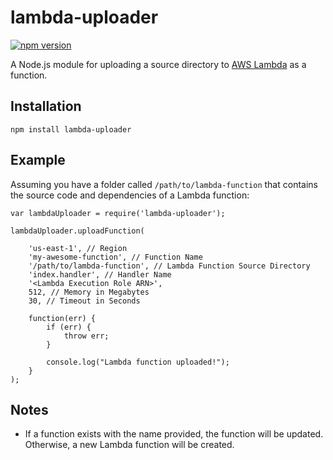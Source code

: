 # lambda-uploader
[![npm version](https://badge.fury.io/js/lambda-uploader.svg)](http://badge.fury.io/js/lambda-uploader)

A Node.js module for uploading a source directory to [AWS Lambda](https://aws.amazon.com/lambda/) as a function. 

## Installation
```
npm install lambda-uploader
```

## Example

Assuming you have a folder called `/path/to/lambda-function` that contains the source code and dependencies of a Lambda function:

```node
var lambdaUploader = require('lambda-uploader');

lambdaUploader.uploadFunction(

    'us-east-1', // Region
    'my-awesome-function', // Function Name
    '/path/to/lambda-function', // Lambda Function Source Directory
    'index.handler', // Handler Name
    '<Lambda Execution Role ARN>', 
    512, // Memory in Megabytes
    30, // Timeout in Seconds
    
    function(err) {
        if (err) {
            throw err;
        }
        
        console.log("Lambda function uploaded!");
    }
);

```

## Notes

- If a function exists with the name provided, the function will be updated. Otherwise, a new Lambda function will be created.
